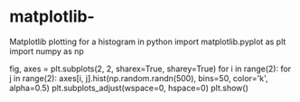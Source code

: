 # matplotlib-
Matplotlib plotting for a histogram in python
import matplotlib.pyplot as plt
import numpy as np

fig, axes = plt.subplots(2, 2, sharex=True, sharey=True)
for i in range(2):
	for j in range(2):
		axes[i, j].hist(np.random.randn(500), bins=50, color='k', alpha=0.5)
plt.subplots_adjust(wspace=0, hspace=0)
plt.show()
